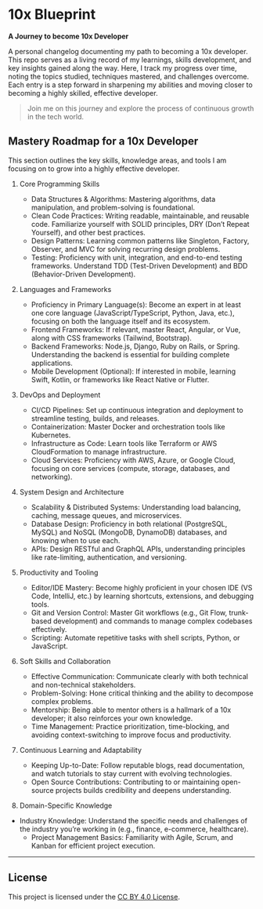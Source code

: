 # 10x Blueprint
**A Journey to become 10x Developer**

A personal changelog documenting my path to becoming a 10x developer. This repo serves as a living record of my learnings, skills development, and key insights gained along the way. Here, I track my progress over time, noting the topics studied, techniques mastered, and challenges overcome. Each entry is a step forward in sharpening my abilities and moving closer to becoming a highly skilled, effective developer. 

> Join me on this journey and explore the process of continuous growth in the tech world.

## Mastery Roadmap for a 10x Developer

This section outlines the key skills, knowledge areas, and tools I am focusing on to grow into a highly effective developer.

1. Core Programming Skills
	-	Data Structures & Algorithms: Mastering algorithms, data manipulation, and problem-solving is foundational.
	-	Clean Code Practices: Writing readable, maintainable, and reusable code. Familiarize yourself with SOLID principles, DRY (Don’t Repeat Yourself), and other best practices.
	-	Design Patterns: Learning common patterns like Singleton, Factory, Observer, and MVC for solving recurring design problems.
	-	Testing: Proficiency with unit, integration, and end-to-end testing frameworks. Understand TDD (Test-Driven Development) and BDD (Behavior-Driven Development).

2. Languages and Frameworks

	-	Proficiency in Primary Language(s): Become an expert in at least one core language (JavaScript/TypeScript, Python, Java, etc.), focusing on both the language itself and its ecosystem.
	-	Frontend Frameworks: If relevant, master React, Angular, or Vue, along with CSS frameworks (Tailwind, Bootstrap).
	-	Backend Frameworks: Node.js, Django, Ruby on Rails, or Spring. Understanding the backend is essential for building complete applications.
	-	Mobile Development (Optional): If interested in mobile, learning Swift, Kotlin, or frameworks like React Native or Flutter.

3. DevOps and Deployment

	-	CI/CD Pipelines: Set up continuous integration and deployment to streamline testing, builds, and releases.
	-	Containerization: Master Docker and orchestration tools like Kubernetes.
	-	Infrastructure as Code: Learn tools like Terraform or AWS CloudFormation to manage infrastructure.
	-	Cloud Services: Proficiency with AWS, Azure, or Google Cloud, focusing on core services (compute, storage, databases, and networking).

4. System Design and Architecture

	-	Scalability & Distributed Systems: Understanding load balancing, caching, message queues, and microservices.
	-	Database Design: Proficiency in both relational (PostgreSQL, MySQL) and NoSQL (MongoDB, DynamoDB) databases, and knowing when to use each.
	-	APIs: Design RESTful and GraphQL APIs, understanding principles like rate-limiting, authentication, and versioning.

5. Productivity and Tooling

	-	Editor/IDE Mastery: Become highly proficient in your chosen IDE (VS Code, IntelliJ, etc.) by learning shortcuts, extensions, and debugging tools.
	-	Git and Version Control: Master Git workflows (e.g., Git Flow, trunk-based development) and commands to manage complex codebases effectively.
	-	Scripting: Automate repetitive tasks with shell scripts, Python, or JavaScript.

6. Soft Skills and Collaboration

	-	Effective Communication: Communicate clearly with both technical and non-technical stakeholders.
	-	Problem-Solving: Hone critical thinking and the ability to decompose complex problems.
	-	Mentorship: Being able to mentor others is a hallmark of a 10x developer; it also reinforces your own knowledge.
	-	Time Management: Practice prioritization, time-blocking, and avoiding context-switching to improve focus and productivity.

7. Continuous Learning and Adaptability

	-	Keeping Up-to-Date: Follow reputable blogs, read documentation, and watch tutorials to stay current with evolving technologies.
	-	Open Source Contributions: Contributing to or maintaining open-source projects builds credibility and deepens understanding.

8. Domain-Specific Knowledge

  -	Industry Knowledge: Understand the specific needs and challenges of the industry you’re working in (e.g., finance, e-commerce, healthcare).
	-	Project Management Basics: Familiarity with Agile, Scrum, and Kanban for efficient project execution.
---

## License

This project is licensed under the [CC BY 4.0 License](http://creativecommons.org/licenses/by/4.0/).
